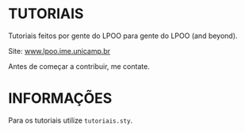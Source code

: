 TUTORIAIS
=========

Tutoriais feitos por gente do LPOO para gente do LPOO (and beyond).

Site: www.lpoo.ime.unicamp.br

Antes de começar a contribuir, me contate.

INFORMAÇÕES
===========

Para os tutoriais utilize ``tutoriais.sty``.
